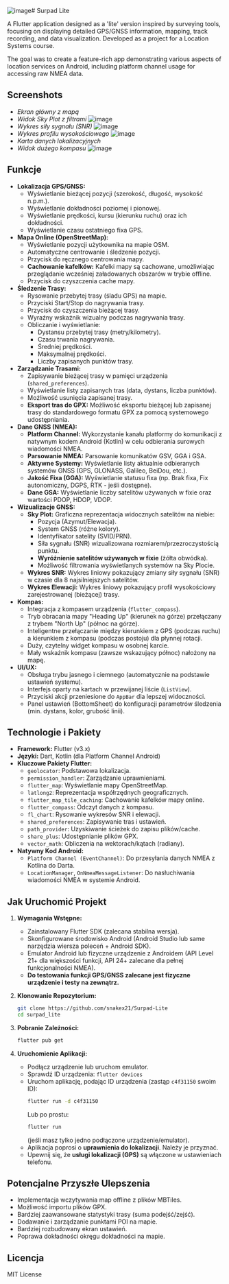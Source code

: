 ![image](https://github.com/user-attachments/assets/cfe02f0e-7abe-413b-af51-74d25a87abab)# Surpad Lite

A Flutter application designed as a 'lite' version inspired by surveying tools, focusing on displaying detailed GPS/GNSS information, mapping, track recording, and data visualization. Developed as a project for a Location Systems course.

The goal was to create a feature-rich app demonstrating various aspects of location services on Android, including platform channel usage for accessing raw NMEA data.

## Screenshots

*   *Ekran główny z mapą*
*   *Widok Sky Plot z filtrami*
![image](https://github.com/user-attachments/assets/7a052be1-1bd9-4764-856d-42d7021725e2)
*   *Wykres siły sygnału (SNR)*
  ![image](https://github.com/user-attachments/assets/05027c49-c3c0-4a71-b0cd-c5f68eca41d2)
*   *Wykres profilu wysokościowego*
  ![image](https://github.com/user-attachments/assets/92f1f3ad-f1f6-4b06-b1ca-018a5c5f8ed7)
*   *Karta danych lokalizacyjnych*
*   *Widok dużego kompasu*
![image](https://github.com/user-attachments/assets/954a6406-246f-48cc-be25-1de64bcf2dab)


## Funkcje

*   **Lokalizacja GPS/GNSS:**
    *   Wyświetlanie bieżącej pozycji (szerokość, długość, wysokość n.p.m.).
    *   Wyświetlanie dokładności poziomej i pionowej.
    *   Wyświetlanie prędkości, kursu (kierunku ruchu) oraz ich dokładności.
    *   Wyświetlanie czasu ostatniego fixa GPS.
*   **Mapa Online (OpenStreetMap):**
    *   Wyświetlanie pozycji użytkownika na mapie OSM.
    *   Automatyczne centrowanie i śledzenie pozycji.
    *   Przycisk do ręcznego centrowania mapy.
    *   **Cachowanie kafelków:** Kafelki mapy są cachowane, umożliwiając przeglądanie wcześniej załadowanych obszarów w trybie offline.
    *   Przycisk do czyszczenia cache mapy.
*   **Śledzenie Trasy:**
    *   Rysowanie przebytej trasy (śladu GPS) na mapie.
    *   Przyciski Start/Stop do nagrywania trasy.
    *   Przycisk do czyszczenia bieżącej trasy.
    *   Wyraźny wskaźnik wizualny podczas nagrywania trasy.
    *   Obliczanie i wyświetlanie:
        *   Dystansu przebytej trasy (metry/kilometry).
        *   Czasu trwania nagrywania.
        *   Średniej prędkości.
        *   Maksymalnej prędkości.
        *   Liczby zapisanych punktów trasy.
*   **Zarządzanie Trasami:**
    *   Zapisywanie bieżącej trasy w pamięci urządzenia (`shared_preferences`).
    *   Wyświetlanie listy zapisanych tras (data, dystans, liczba punktów).
    *   Możliwość usunięcia zapisanej trasy.
    *   **Eksport tras do GPX:** Możliwość eksportu bieżącej lub zapisanej trasy do standardowego formatu GPX za pomocą systemowego udostępniania.
*   **Dane GNSS (NMEA):**
    *   **Platform Channel:** Wykorzystanie kanału platformy do komunikacji z natywnym kodem Android (Kotlin) w celu odbierania surowych wiadomości NMEA.
    *   **Parsowanie NMEA:** Parsowanie komunikatów GSV, GGA i GSA.
    *   **Aktywne Systemy:** Wyświetlanie listy aktualnie odbieranych systemów GNSS (GPS, GLONASS, Galileo, BeiDou, etc.).
    *   **Jakość Fixa (GGA):** Wyświetlanie statusu fixa (np. Brak fixa, Fix autonomiczny, DGPS, RTK - jeśli dostępne).
    *   **Dane GSA:** Wyświetlanie liczby satelitów używanych w fixie oraz wartości PDOP, HDOP, VDOP.
*   **Wizualizacje GNSS:**
    *   **Sky Plot:** Graficzna reprezentacja widocznych satelitów na niebie:
        *   Pozycja (Azymut/Elewacja).
        *   System GNSS (różne kolory).
        *   Identyfikator satelity (SVID/PRN).
        *   Siła sygnału (SNR) wizualizowana rozmiarem/przezroczystością punktu.
        *   **Wyróżnienie satelitów używanych w fixie** (żółta obwódka).
        *   Możliwość filtrowania wyświetlanych systemów na Sky Plocie.
    *   **Wykres SNR:** Wykres liniowy pokazujący zmiany siły sygnału (SNR) w czasie dla 8 najsilniejszych satelitów.
    *   **Wykres Elewacji:** Wykres liniowy pokazujący profil wysokościowy zarejestrowanej (bieżącej) trasy.
*   **Kompas:**
    *   Integracja z kompasem urządzenia (`flutter_compass`).
    *   Tryb obracania mapy "Heading Up" (kierunek na górze) przełączany z trybem "North Up" (północ na górze).
    *   Inteligentne przełączanie między kierunkiem z GPS (podczas ruchu) a kierunkiem z kompasu (podczas postoju) dla płynnej rotacji.
    *   Duży, czytelny widget kompasu w osobnej karcie.
    *   Mały wskaźnik kompasu (zawsze wskazujący północ) nałożony na mapę.
*   **UI/UX:**
    *   Obsługa trybu jasnego i ciemnego (automatycznie na podstawie ustawień systemu).
    *   Interfejs oparty na kartach w przewijanej liście (`ListView`).
    *   Przyciski akcji przeniesione do `AppBar` dla lepszej widoczności.
    *   Panel ustawień (BottomSheet) do konfiguracji parametrów śledzenia (min. dystans, kolor, grubość linii).

## Technologie i Pakiety

*   **Framework:** Flutter (v3.x)
*   **Języki:** Dart, Kotlin (dla Platform Channel Android)
*   **Kluczowe Pakiety Flutter:**
    *   `geolocator`: Podstawowa lokalizacja.
    *   `permission_handler`: Zarządzanie uprawnieniami.
    *   `flutter_map`: Wyświetlanie mapy OpenStreetMap.
    *   `latlong2`: Reprezentacja współrzędnych geograficznych.
    *   `flutter_map_tile_caching`: Cachowanie kafelków mapy online.
    *   `flutter_compass`: Odczyt danych z kompasu.
    *   `fl_chart`: Rysowanie wykresów SNR i elewacji.
    *   `shared_preferences`: Zapisywanie tras i ustawień.
    *   `path_provider`: Uzyskiwanie ścieżek do zapisu plików/cache.
    *   `share_plus`: Udostępnianie plików GPX.
    *   `vector_math`: Obliczenia na wektorach/kątach (radiany).
*   **Natywny Kod Android:**
    *   `Platform Channel (EventChannel)`: Do przesyłania danych NMEA z Kotlina do Darta.
    *   `LocationManager`, `OnNmeaMessageListener`: Do nasłuchiwania wiadomości NMEA w systemie Android.

## Jak Uruchomić Projekt

1.  **Wymagania Wstępne:**
    *   Zainstalowany Flutter SDK (zalecana stabilna wersja).
    *   Skonfigurowane środowisko Android (Android Studio lub same narzędzia wiersza poleceń + Android SDK).
    *   Emulator Android lub fizyczne urządzenie z Androidem (API Level 21+ dla większości funkcji, API 24+ zalecane dla pełnej funkcjonalności NMEA).
    *   **Do testowania funkcji GPS/GNSS zalecane jest fizyczne urządzenie i testy na zewnątrz.**

2.  **Klonowanie Repozytorium:**
    ```bash
    git clone https://github.com/snakex21/Surpad-Lite
    cd surpad_lite
    ```

3.  **Pobranie Zależności:**
    ```bash
    flutter pub get
    ```

4.  **Uruchomienie Aplikacji:**
    *   Podłącz urządzenie lub uruchom emulator.
    *   Sprawdź ID urządzenia: `flutter devices`
    *   Uruchom aplikację, podając ID urządzenia (zastąp `c4f31150` swoim ID):
        ```bash
        flutter run -d c4f31150
        ```
        Lub po prostu:
        ```bash
        flutter run
        ```
        (jeśli masz tylko jedno podłączone urządzenie/emulator).
    *   Aplikacja poprosi o **uprawnienia do lokalizacji**. Należy je przyznać.
    *   Upewnij się, że **usługi lokalizacji (GPS)** są włączone w ustawieniach telefonu.

## Potencjalne Przyszłe Ulepszenia

*   Implementacja wczytywania map offline z plików MBTiles.
*   Możliwość importu plików GPX.
*   Bardziej zaawansowane statystyki trasy (suma podejść/zejść).
*   Dodawanie i zarządzanie punktami POI na mapie.
*   Bardziej rozbudowany ekran ustawień.
*   Poprawa dokładności okręgu dokładności na mapie.

## Licencja
MIT License
